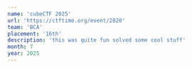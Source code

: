 ```yaml
---
name: 'cubeCTF 2025'
url: 'https://ctftime.org/event/2820'
team: 'BCA'
placement: '16th'
description: 'this was quite fun solved some cool stuff'
month: 7
year: 2025
---
```

